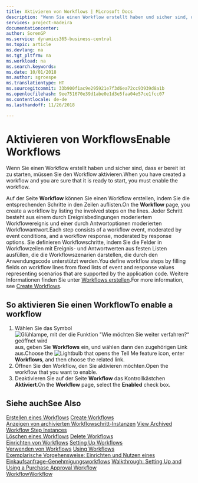 ```yaml
---
title: Aktivieren von Workflows | Microsoft Docs
description: "Wenn Sie einen Workflow erstellt haben und sicher sind, dass er bereit ist zu starten, müssen Sie den Workflow aktivieren."
services: project-madeira
documentationcenter: 
author: SorenGP
ms.service: dynamics365-business-central
ms.topic: article
ms.devlang: na
ms.tgt_pltfrm: na
ms.workload: na
ms.search.keywords: 
ms.date: 10/01/2018
ms.author: sgroespe
ms.translationtype: HT
ms.sourcegitcommit: 33b900f1ac9e295921e7f3d6ea72cc93939d8a1b
ms.openlocfilehash: 9ee751670e39d1abe0e1d3e5faa04e57ce1fcc07
ms.contentlocale: de-de
ms.lasthandoff: 11/26/2018

---
```

# <a name="enable-workflows"></a><span data-ttu-id="c2315-103">Aktivieren von Workflows</span><span class="sxs-lookup"><span data-stu-id="c2315-103">Enable Workflows</span></span>
<span data-ttu-id="c2315-104">Wenn Sie einen Workflow erstellt haben und sicher sind, dass er bereit ist zu starten, müssen Sie den Workflow aktivieren.</span><span class="sxs-lookup"><span data-stu-id="c2315-104">When you have created a workflow and you are sure that it is ready to start, you must enable the workflow.</span></span>  

 <span data-ttu-id="c2315-105">Auf der Seite **Workflow** können Sie einen Workflow erstellen, indem Sie die entsprechenden Schritte in den Zeilen auflisten.</span><span class="sxs-lookup"><span data-stu-id="c2315-105">On the **Workflow** page, you create a workflow by listing the involved steps on the lines.</span></span> <span data-ttu-id="c2315-106">Jeder Schritt besteht aus einem durch Ereignisbedingungen moderiertem Workflowereignis und einer durch Antwortoptionen moderierten Workflowantwort.</span><span class="sxs-lookup"><span data-stu-id="c2315-106">Each step consists of a workflow event, moderated by event conditions, and a workflow response, moderated by response options.</span></span> <span data-ttu-id="c2315-107">Sie definieren Workflowschritte, indem Sie die Felder in Workflowzeilen mit Ereignis- und Antwortwerten aus festen Listen ausfüllen, die die Workflowszenarien darstellen, die durch den Anwendungscode unterstützt werden.</span><span class="sxs-lookup"><span data-stu-id="c2315-107">You define workflow steps by filling fields on workflow lines from fixed lists of event and response values representing scenarios that are supported by the application code.</span></span> <span data-ttu-id="c2315-108">Weitere Informationen finden Sie unter [Workflows erstellen](across-how-to-create-workflows.md).</span><span class="sxs-lookup"><span data-stu-id="c2315-108">For more information, see [Create Workflows](across-how-to-create-workflows.md).</span></span>  

## <a name="to-enable-a-workflow"></a><span data-ttu-id="c2315-109">So aktivieren Sie einen Workflow</span><span class="sxs-lookup"><span data-stu-id="c2315-109">To enable a workflow</span></span>  
1.  <span data-ttu-id="c2315-110">Wählen Sie das Symbol ![Glühlampe, mit der die Funktion "Wie möchten Sie weiter verfahren?“ geöffnet wird](media/ui-search/search_small.png "Wie möchten Sie weiter verfahren?") aus, geben Sie **Workflows** ein, und wählen dann den zugehörigen Link aus.</span><span class="sxs-lookup"><span data-stu-id="c2315-110">Choose the ![Lightbulb that opens the Tell Me feature](media/ui-search/search_small.png "Tell me what you want to do") icon, enter **Workflows**, and then choose the related link.</span></span>  
2.  <span data-ttu-id="c2315-111">Öffnen Sie den Workflow, den Sie aktivieren möchten.</span><span class="sxs-lookup"><span data-stu-id="c2315-111">Open the workflow that you want to enable.</span></span>  
3.  <span data-ttu-id="c2315-112">Deaktivieren Sie auf der Seite **Workflow** das Kontrollkästchen **Aktiviert**.</span><span class="sxs-lookup"><span data-stu-id="c2315-112">On the **Workflow** page, select the **Enabled** check box.</span></span>  

## <a name="see-also"></a><span data-ttu-id="c2315-113">Siehe auch</span><span class="sxs-lookup"><span data-stu-id="c2315-113">See Also</span></span>  
 <span data-ttu-id="c2315-114">[Erstellen eines Workflows](across-how-to-create-workflows.md) </span><span class="sxs-lookup"><span data-stu-id="c2315-114">[Create Workflows](across-how-to-create-workflows.md) </span></span>  
 <span data-ttu-id="c2315-115">[Anzeigen von archivierten Workflowschritt-Instanzen](across-how-to-view-archived-workflow-step-instances.md) </span><span class="sxs-lookup"><span data-stu-id="c2315-115">[View Archived Workflow Step Instances](across-how-to-view-archived-workflow-step-instances.md) </span></span>  
 <span data-ttu-id="c2315-116">[Löschen eines Workflows](across-how-to-delete-workflows.md) </span><span class="sxs-lookup"><span data-stu-id="c2315-116">[Delete Workflows](across-how-to-delete-workflows.md) </span></span>  
 <span data-ttu-id="c2315-117">[Einrichten von Workflows](across-set-up-workflows.md) </span><span class="sxs-lookup"><span data-stu-id="c2315-117">[Setting Up Workflows](across-set-up-workflows.md) </span></span>  
 <span data-ttu-id="c2315-118">[Verwenden von Workflows](across-use-workflows.md) </span><span class="sxs-lookup"><span data-stu-id="c2315-118">[Using Workflows](across-use-workflows.md) </span></span>  
 <span data-ttu-id="c2315-119">[Exemplarische Vorgehensweise: Einrichten und Nutzen eines Einkaufsanfrage-Genehmigungsworkflows](walkthrough-setting-up-and-using-a-purchase-approval-workflow.md) </span><span class="sxs-lookup"><span data-stu-id="c2315-119">[Walkthrough: Setting Up and Using a Purchase Approval Workflow](walkthrough-setting-up-and-using-a-purchase-approval-workflow.md) </span></span>  
 [<span data-ttu-id="c2315-120">Workflow</span><span class="sxs-lookup"><span data-stu-id="c2315-120">Workflow</span></span>](across-workflow.md)   

